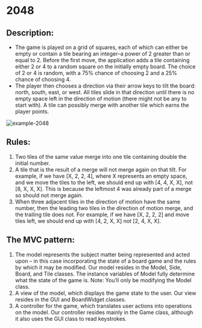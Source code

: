 # 2048

## Description:
- The game is played on a grid of squares, each of which can either be empty or contain a tile bearing an integer–a power of 2 greater than or equal to 2. Before the first move, the application adds a tile containing either 2 or 4 to a random square on the initially empty board. The choice of 2 or 4 is random, with a 75% chance of choosing 2 and a 25% chance of choosing 4.
- The player then chooses a direction via their arrow keys to tilt the board: north, south, east, or west. All tiles slide in that direction until there is no empty space left in the direction of motion (there might not be any to start with). A tile can possibly merge with another tile which earns the player points.

![example-2048](https://user-images.githubusercontent.com/98563830/215855210-4e0b52b3-d787-4524-b9c6-eb8cb62fcc28.gif)
## Rules:
1. Two tiles of the same value merge into one tile containing double the initial number.
2. A tile that is the result of a merge will not merge again on that tilt. For example, if we have [X, 2, 2, 4], where X represents an empty space, and we move the tiles to the left, we should end up with [4, 4, X, X], not [8, X, X, X]. This is because the leftmost 4 was already part of a merge so should not merge again.
3. When three adjacent tiles in the direction of motion have the same number, then the leading two tiles in the direction of motion merge, and the trailing tile does not. For example, if we have [X, 2, 2, 2] and move tiles left, we should end up with [4, 2, X, X] not [2, 4, X, X].

## The MVC pattern:
1. The model represents the subject matter being represented and acted upon – in this case incorporating the state of a board game and the rules by which it may be modified. Our model resides in the Model, Side, Board, and Tile classes. The instance variables of Model fully determine what the state of the game is. Note: You’ll only be modifying the Model class.
2. A view of the model, which displays the game state to the user. Our view resides in the GUI and BoardWidget classes.
3. A controller for the game, which translates user actions into operations on the model. Our controller resides mainly in the Game class, although it also uses the GUI class to read keystrokes.
